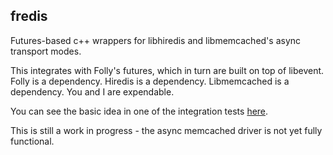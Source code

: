 ## fredis
Futures-based c++ wrappers for libhiredis and libmemcached's async transport modes.

This integrates with Folly's futures, which in turn are built on top of libevent.  Folly is a dependency.  Hiredis is a dependency.  Libmemcached is a dependency.  You and I are expendable.

You can see the basic idea in one of the integration tests [here](src/fredis/integration_tests/redis_integration.cpp).

This is still a work in progress - the async memcached driver is not yet fully functional.

